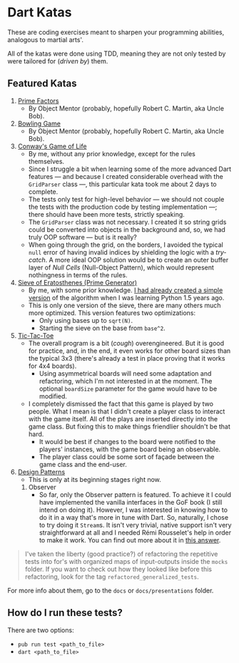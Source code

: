 # Dart Katas

These are coding exercises meant to sharpen your programming abilities, analogous to martial arts'.

All of the katas were done using TDD, meaning they are not only tested by were tailored for (*driven by*) them.

## Featured Katas

1. [Prime Factors](http://butunclebob.com/ArticleS.UncleBob.ThePrimeFactorsKata)
    - By Object Mentor (probably, hopefully Robert C. Martin, aka Uncle Bob).
1. [Bowling Game](http://butunclebob.com/ArticleS.UncleBob.TheBowlingGameKata)
    - By Object Mentor (probably, hopefully Robert C. Martin, aka Uncle Bob).
1. [Conway's Game of Life](http://codingdojo.org/kata/GameOfLife/)
    - By me, without any prior knowledge, except for the rules themselves.
    - Since I struggle a bit when learning some of the more advanced Dart features &mdash; and because I created considerable overhead with the `GridParser` class &mdash;, this particular kata took me about 2 days to complete.
    - The tests only test for high-level behavior &mdash; we should not couple the tests with the production code by testing implementation &mdash;; there should have been more tests, strictly speaking.
    - The `GridParser` class was not necessary. I created it so string grids could be converted into objects in the background and, so, we had truly OOP software &mdash; but is it really?
    - When going through the grid, on the borders, I avoided the typical `null` error of having invalid indices by shielding the logic with a *try-catch*. A more ideal OOP solution would be to create an outer buffer layer of *Null Cells* (Null-Object Pattern), which would represent nothingness in terms of the rules.
1. [Sieve of Eratosthenes (Prime Generator)](https://en.wikipedia.org/wiki/Sieve_of_Eratosthenes)
    - By me, with some prior knowledge. [I had already created a simple version](http://fanaro.com.br/python-basics-eratosthenes-and-problem-51/) of the algorithm when I was learning Python 1.5 years ago.
    - This is only one version of the sieve, there are many others much more optimized. This version features two optimizations:
        - Only using bases up to `sqrt(N)`.
        - Starting the sieve on the base from `base^2`.
1. [Tic-Tac-Toe](https://en.wikipedia.org/wiki/Tic-tac-toe)
    - The overall program is a bit (*cough*) overengineered. But it is good for practice, and, in the end, it even works for other board sizes than the typical 3x3 (there's already a test in place proving that it works for 4x4 boards).
        - Using asymmetrical boards will need some adaptation and refactoring, which I'm not interested in at the moment. The optional `boardSize` parameter for the game would have to be modified.
    - I completely dismissed the fact that this game is played by two people. What I mean is that I didn't create a player class to interact with the game itself. All of the plays are inserted directly into the game class. But fixing this to make things friendlier shouldn't be that hard. 
        - It would be best if changes to the board were notified to the players' instances, with the game board being an observable.
        - The player class could be some sort of façade between the game class and the end-user.
1. [Design Patterns](https://en.wikipedia.org/wiki/Software_design_pattern)
    - This is only at its beginning stages right now.
    1. Observer
        - So far, only the Observer pattern is featured. To achieve it I could have implemented the vanilla interfaces in the GoF book (I still intend on doing it). However, I was interested in knowing how to do it in a way that's more in tune with Dart. So, naturally, I chose to try doing it `Stream`s. It isn't very trivial, native support isn't very straightforward at all and I needed Rémi Rousselet's help in order to make it work. You can find out more about it in [this answer](https://stackoverflow.com/a/60341534/4756173).

> I've taken the liberty (good practice?) of refactoring the repetitive tests into for's with organized maps of input-outputs inside the `mocks` folder. If you want to check out how they looked like before this refactoring, look for the tag `refactored_generalized_tests`.

For more info about them, go to the `docs` or `docs/presentations` folder.

## How do I run these tests?

There are two options:

- `pub run test <path_to_file>`
- `dart <path_to_file>`